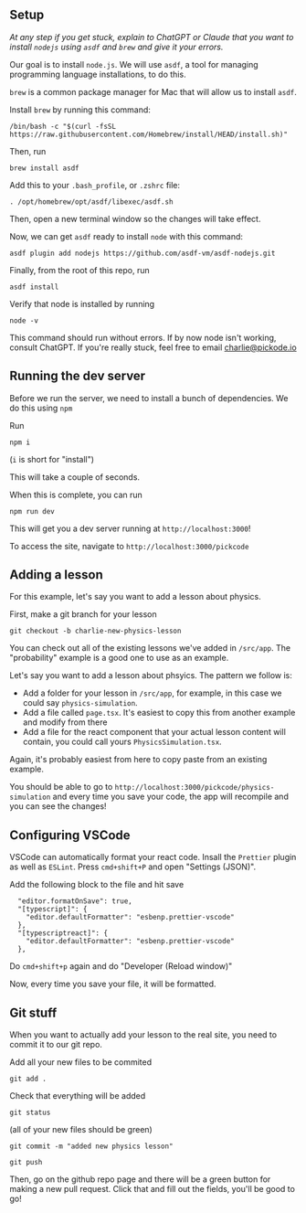 ## Setup

_At any step if you get stuck, explain to ChatGPT or Claude that you want to install `nodejs` using `asdf` and `brew` and give it your errors._

Our goal is to install `node.js`. We will use `asdf`, a tool for managing programming language installations, to do this.

`brew` is a common package manager for Mac that will allow us to install `asdf`.

Install `brew` by running this command:

```
/bin/bash -c "$(curl -fsSL https://raw.githubusercontent.com/Homebrew/install/HEAD/install.sh)"
```

Then, run

```
brew install asdf
```

Add this to your `.bash_profile`, or `.zshrc` file:

```
. /opt/homebrew/opt/asdf/libexec/asdf.sh
```

Then, open a new terminal window so the changes will take effect.

Now, we can get `asdf` ready to install `node` with this command:

```
asdf plugin add nodejs https://github.com/asdf-vm/asdf-nodejs.git
```

Finally, from the root of this repo, run

```
asdf install
```

Verify that node is installed by running

```
node -v
```

This command should run without errors. If by now node isn't working, consult ChatGPT. If you're really stuck, feel free to email charlie@pickode.io

## Running the dev server

Before we run the server, we need to install a bunch of dependencies. We do this using `npm`

Run

```
npm i
```

(`i` is short for "install")

This will take a couple of seconds.

When this is complete, you can run

```
npm run dev
```

This will get you a dev server running at `http://localhost:3000`!

To access the site, navigate to `http://localhost:3000/pickcode`

## Adding a lesson

For this example, let's say you want to add a lesson about physics.

First, make a git branch for your lesson

`git checkout -b charlie-new-physics-lesson`

You can check out all of the existing lessons we've added in `/src/app`. The "probability" example is a good one to use as an example.

Let's say you want to add a lesson about phsyics. The pattern we follow is:

- Add a folder for your lesson in `/src/app`, for example, in this case we could say `physics-simulation`.
- Add a file called `page.tsx`. It's easiest to copy this from another example and modify from there
- Add a file for the react component that your actual lesson content will contain, you could call yours `PhysicsSimulation.tsx`.

Again, it's probably easiest from here to copy paste from an existing example.

You should be able to go to `http://localhost:3000/pickcode/physics-simulation` and every time you save your code, the app will recompile and you can see the changes!

## Configuring VSCode

VSCode can automatically format your react code. Insall the `Prettier` plugin as well as `ESLint`. Press `cmd+shift+P` and open "Settings (JSON)".

Add the following block to the file and hit save

```
  "editor.formatOnSave": true,
  "[typescript]": {
    "editor.defaultFormatter": "esbenp.prettier-vscode"
  },
  "[typescriptreact]": {
    "editor.defaultFormatter": "esbenp.prettier-vscode"
  },
```

Do `cmd+shift+p` again and do "Developer (Reload window)"

Now, every time you save your file, it will be formatted.

## Git stuff

When you want to actually add your lesson to the real site, you need to commit it to our git repo.

Add all your new files to be commited

```
git add .
```

Check that everything will be added

```
git status
```

(all of your new files should be green)

```
git commit -m "added new physics lesson"
```

```
git push
```

Then, go on the github repo page and there will be a green button for making a new pull request. Click that and fill out the fields, you'll be good to go!
